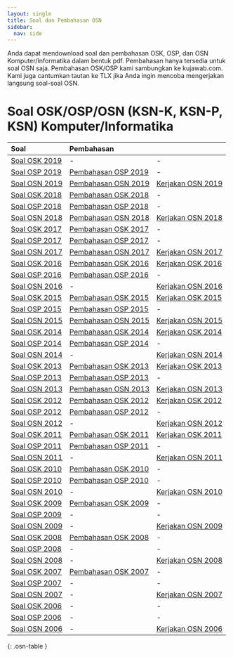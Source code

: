 ```yaml
---
layout: single
title: Soal dan Pembahasan OSN
sidebar:
  nav: side
---
```




Anda dapat mendownload soal dan pembahasan OSK, OSP, dan OSN Komputer/Informatika dalam bentuk pdf. Pembahasan hanya tersedia untuk soal OSN saja.
Pembahasan OSK/OSP kami sambungkan ke kujawab.com. Kami juga cantumkan tautan ke TLX jika Anda ingin mencoba mengerjakan langsung soal-soal OSN.

# Soal OSK/OSP/OSN (KSN-K, KSN-P, KSN) Komputer/Informatika

| Soal | Pembahasan |  |
| :--- | :--- | :--- |
| [Soal OSK 2019](OSK2019.pdf) | - | - |
| [Soal OSP 2019](OSP2019.pdf) | [Pembahasan OSP 2019](https://docs.google.com/document/d/1p3TncIO-klesAS0TdAWYwLLRCVenVzP4F3Kgf6MU7Jg/edit?usp=sharing) | - |
| [Soal OSN 2019](OSN2019.pdf) | [Pembahasan OSN 2019](OSN2019Pembahasan.pdf) | [Kerjakan OSN 2019](https://training.ia-toki.org/archives/66) |
| [Soal OSK 2018](OSK2018.pdf) | [Pembahasan OSK 2018](https://www.kujawab.com/OSKKOM18) | - |
| [Soal OSP 2018](OSP2018.pdf) | [Pembahasan OSP 2018](https://www.kujawab.com/OSPKOM18) | - |
| [Soal OSN 2018](OSN2018.pdf) | [Pembahasan OSN 2018](OSN2018Pembahasan.pdf) | [Kerjakan OSN 2018](https://training.ia-toki.org/archives/53) |
| [Soal OSK 2017](OSK2017.pdf) | [Pembahasan OSK 2017](https://www.kujawab.com/OSKKOM17) | - |
| [Soal OSP 2017](OSP2017.pdf) | [Pembahasan OSP 2017](https://www.kujawab.com/OSPKOM17) | - |
| [Soal OSN 2017](OSN2017.pdf) | [Pembahasan OSN 2017](OSN2017Pembahasan.pdf) | [Kerjakan OSN 2017](https://training.ia-toki.org/archives/48) |
| [Soal OSK 2016](OSK2016.pdf) | [Pembahasan OSK 2016](https://www.kujawab.com/OSKKOM16) | [Kerjakan OSK 2016](https://training.ia-toki.org/problemsets/64/problems/322/) |
| [Soal OSP 2016](OSP2016.pdf) | [Pembahasan OSP 2016](https://www.kujawab.com/OSPKOM16) | - |
| [Soal OSN 2016](OSN2016.pdf) | - | [Kerjakan OSN 2016](https://training.ia-toki.org/archives/31) |
| [Soal OSK 2015](OSK2015.pdf) | [Pembahasan OSK 2015](https://www.kujawab.com/OSKKOM15) | [Kerjakan OSK 2015](https://training.ia-toki.org/problemsets/8/problems/14/) |
| [Soal OSP 2015](OSP2015.pdf) | [Pembahasan OSP 2015](https://www.kujawab.com/OSPKOM15) | - |
| [Soal OSN 2015](OSN2015.pdf) | [Pembahasan OSN 2015](OSN2015Pembahasan.pdf) | [Kerjakan OSN 2015](https://training.ia-toki.org/archives/2) |
| [Soal OSK 2014](OSK2014.pdf) | [Pembahasan OSK 2014](https://www.kujawab.com/OSKKOM14) | [Kerjakan OSK 2014](https://training.ia-toki.org/problemsets/7/problems/13/) |
| [Soal OSP 2014](OSP2014.pdf) | [Pembahasan OSP 2014](https://www.kujawab.com/OSPKOM14) | - |
| [Soal OSN 2014](OSN2014.pdf) | - | [Kerjakan OSN 2014](https://training.ia-toki.org/archives/26) |
| [Soal OSK 2013](OSK2013.pdf) | [Pembahasan OSK 2013](https://www.kujawab.com/OSKKOM13) | [Kerjakan OSK 2013](https://training.ia-toki.org/problemsets/6/problems/12/) |
| [Soal OSP 2013](OSP2013.pdf) | [Pembahasan OSP 2013](https://www.kujawab.com/OSPKOM13) | - |
| [Soal OSN 2013](OSN2013.pdf) | [Pembahasan OSN 2013](OSN2013Pembahasan.pdf) | [Kerjakan OSN 2013](https://training.ia-toki.org/archives/27) |
| [Soal OSK 2012](OSK2012.pdf) | [Pembahasan OSK 2012](https://www.kujawab.com/OSKKOM12) | [Kerjakan OSK 2012](https://training.ia-toki.org/problemsets/5/problems/11/) |
| [Soal OSP 2012](OSP2012.pdf) | [Pembahasan OSP 2012](https://www.kujawab.com/OSPKOM12) | - |
| [Soal OSN 2012](OSN2012.pdf) | - | [Kerjakan OSN 2012](https://training.ia-toki.org/archives/28) |
| [Soal OSK 2011](OSK2011.pdf) | [Pembahasan OSK 2011](https://www.kujawab.com/OSKKOM11) | [Kerjakan OSK 2011](https://training.ia-toki.org/problemsets/4/problems/10/) |
| [Soal OSP 2011](OSP2011.pdf) | [Pembahasan OSP 2011](https://www.kujawab.com/OSPKOM11) | - |
| [Soal OSN 2011](OSN2011.pdf) | - | [Kerjakan OSN 2011](https://training.ia-toki.org/archives/29) |
| [Soal OSK 2010](OSK2010.pdf) | [Pembahasan OSK 2010](https://www.kujawab.com/OSKKOM10) | - |
| [Soal OSP 2010](OSP2010.pdf) | [Pembahasan OSP 2010](https://www.kujawab.com/OSPKOM10) | - |
| [Soal OSN 2010](OSN2010.pdf) | - | [Kerjakan OSN 2010](https://training.ia-toki.org/archives/30) |
| [Soal OSK 2009](OSK2009.pdf) | [Pembahasan OSK 2009](https://www.kujawab.com/OSKKOM09) | - |
| [Soal OSP 2009](OSP2009.pdf) | - | - |
| [Soal OSN 2009](OSN2009.pdf) | - | [Kerjakan OSN 2009](https://training.ia-toki.org/archives/37) |
| [Soal OSK 2008](OSK2008.pdf) | [Pembahasan OSK 2008](https://www.kujawab.com/OSKKOM08) | - |
| [Soal OSP 2008](OSP2008.pdf) | - | - |
| [Soal OSN 2008](OSN2008.pdf) | - | [Kerjakan OSN 2008](https://training.ia-toki.org/archives/38) |
| [Soal OSK 2007](OSK2007.pdf) | [Pembahasan OSK 2007](https://www.kujawab.com/OSKKOM07) | - |
| [Soal OSP 2007](OSP2007.pdf) | - | - |
| [Soal OSN 2007](OSN2007.pdf) | - | [Kerjakan OSN 2007](https://training.ia-toki.org/problemsets/69/problems) |
| [Soal OSK 2006](OSK2006.pdf) | - | - |
| [Soal OSP 2006](OSP2006.pdf) | - | - |
| [Soal OSN 2006](OSN2006.pdf) | - | [Kerjakan OSN 2006](https://training.ia-toki.org/problemsets/70/problems) |
{: .osn-table }

